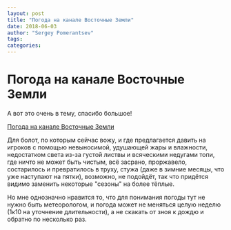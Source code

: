 ```yaml
---
layout: post
title: "Погода на канале Восточные Земли"
date: 2018-06-03
author: "Sergey Pomerantsev"
tags:
categories:
---
```


# Погода на канале Восточные Земли

А вот это очень в тему, спасибо большое!

[Погода на канале Восточные Земли](https://eastern-lands.blogspot.com/2018/06/blog-post.html)

Для болот, по которым сейчас вожу, и где предлагается давить на игроков с помощью невыносимой, удушающей жары и влажности, недостатком света из-за густой листвы и всяческими недугами топи, где ничто не может быть чистым, всё засрано, проржавело, состарилось и превратилось в труху, стужа (даже в зимние месяцы, что уже наступают на пятки), возможно, не подойдёт, так что придётся видимо заменить некоторые "сезоны" на более тёплые.

Но мне однозначно нравится то, что для понимания погоды тут не нужно быть метеорологом, и погода может не меняться целую неделю (1к10 на уточнение длительности), а не скакать от зноя к дождю и обратно по несколько раз.

